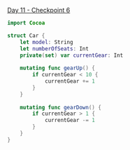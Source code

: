 [Day 11 - Checkpoint 6](https://www.hackingwithswift.com/quick-start/beginners/checkpoint-6)

```swift
import Cocoa

struct Car {
    let model: String
    let numberOfSeats: Int
    private(set) var currentGear: Int
    
    mutating func gearUp() {
        if currentGear < 10 {
            currentGear += 1
        }
    }
    
    mutating func gearDown() {
        if currentGear > 1 {
            currentGear -= 1
        }
    }
}
```
